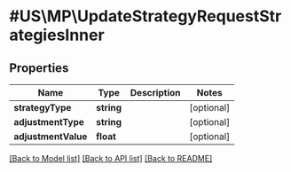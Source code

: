 # #US\MP\UpdateStrategyRequestStrategiesInner

## Properties

Name | Type | Description | Notes
------------ | ------------- | ------------- | -------------
**strategyType** | **string** |  | [optional]
**adjustmentType** | **string** |  | [optional]
**adjustmentValue** | **float** |  | [optional]


[[Back to Model list]](../) [[Back to API list]](../../Api/US/MP) [[Back to README]](../../README.md)
